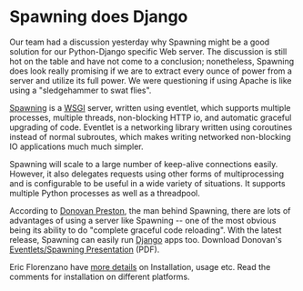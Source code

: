 # Spawning does Django

Our team had a discussion yesterday why Spawning might be a good solution for our Python-Django specific Web server. The discussion is still hot on the table and have not come to a conclusion; nonetheless, Spawning does look really promising if we are to extract every ounce of power from a server and utilize its full power. We were questioning if using Apache is like using a "sledgehammer to swat flies".

<a href="http://pypi.python.org/pypi/Spawning/">Spawning</a> is a <a href="http://www.wsgi.org/">WSGI</a> server, written using eventlet, which supports multiple processes, multiple threads, non-blocking HTTP io, and automatic graceful upgrading of code. Eventlet is a networking library written using coroutines instead of normal subroutes, which makes writing networked non-blocking IO applications much much simpler.

Spawning will scale to a large number of keep-alive connections easily. However, it also delegates requests using other forms of multiprocessing and is configurable to be useful in a wide variety of situations. It supports multiple Python processes as well as a threadpool.

According to <a href="http://ulaluma.com/pyx/">Donovan Preston</a>, the man behind Spawning, there are lots of advantages of using a server like Spawning -- one of the most obvious being its ability to do "complete graceful code reloading". With the latest release, Spawning can easily run <a href="http://www.djangoproject.com/">Django</a> apps too. Download Donovan's <a href="http://soundfarmer.com/content/slides/coroutines-nonblocking-io-eventlet-spawning/coros,%20nonblocking%20i:o,%20eventlet,%20spawning.pdf">Eventlets/Spawning Presentation</a> (PDF).

Eric Florenzano have <a href="http://www.eflorenzano.com/blog/post/spawning-django/">more details</a> on Installation, usage etc. Read the comments for installation on different platforms.
